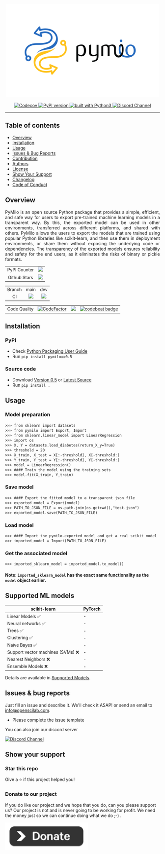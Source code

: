 <div align="center">
    <img src="https://github.com/openscilab/pymilo/raw/main/otherfiles/logo.png" width="500" height="300">
    <br/>
    <br/>
    <a href="https://codecov.io/gh/openscilab/pymilo">
        <img src="https://codecov.io/gh/openscilab/pymilo/branch/main/graph/badge.svg" alt="Codecov"/>
    </a>
    <a href="https://badge.fury.io/py/pymilo">
        <img src="https://badge.fury.io/py/pymilo.svg" alt="PyPI version" height="18">
    </a>
    <a href="https://www.python.org/">
        <img src="https://img.shields.io/badge/built%20with-Python3-green.svg" alt="built with Python3">
    </a>
    <a href="https://discord.gg/mtuMS8AjDS">
        <img src="https://img.shields.io/discord/1064533716615049236.svg" alt="Discord Channel">
    </a>
</div>

----------

## Table of contents

* [Overview](https://github.com/openscilab/pymilo#overview)
* [Installation](https://github.com/openscilab/pymilo#installation)
* [Usage](https://github.com/openscilab/pymilo#usage)
* [Issues & Bug Reports](https://github.com/openscilab/pymilo#issues--bug-reports)
* [Contribution](https://github.com/openscilab/pymilo/blob/main/.github/CONTRIBUTING.md)
* [Authors](https://github.com/openscilab/pymilo/blob/main/AUTHORS.md)
* [License](https://github.com/openscilab/pymilo/blob/main/LICENSE)
* [Show Your Support](https://github.com/openscilab/pymilo#show-your-support)
* [Changelog](https://github.com/openscilab/pymilo/blob/main/CHANGELOG.md)
* [Code of Conduct](https://github.com/openscilab/pymilo/blob/main/.github/CODE_OF_CONDUCT.md)


## Overview
<p align="justify">
PyMilo is an open source Python package that provides a simple, efficient, and safe way for users to export pre-trained machine learning models in a transparent way. By this, the exported model can be used in other environments, transferred across different platforms, and shared with others. PyMilo allows the users to export the models that are trained using popular Python libraries like scikit-learn, and then use them in deployment environments, or share them without exposing the underlying code or dependencies. The transparency of the exported models ensures reliability and safety for the end users, as it eliminates the risks of binary or pickle formats.
</p>
<table>
    <tr>
        <td align="center">PyPI Counter</td>
        <td align="center">
            <a href="http://pepy.tech/project/pymilo">
                <img src="http://pepy.tech/badge/pymilo">
            </a>
        </td>
    </tr>
    <tr>
        <td align="center">Github Stars</td>
        <td align="center">
            <a href="https://github.com/openscilab/pymilo">
                <img src="https://img.shields.io/github/stars/openscilab/pymilo.svg?style=social&label=Stars">
            </a>
        </td>
    </tr>
</table>
<table>
    <tr> 
        <td align="center">Branch</td>
        <td align="center">main</td>
        <td align="center">dev</td>
    </tr>
    <tr>
        <td align="center">CI</td>
        <td align="center">
            <img src="https://github.com/openscilab/pymilo/actions/workflows/test.yml/badge.svg?branch=main">
        </td>
        <td align="center">
            <img src="https://github.com/openscilab/pymilo/actions/workflows/test.yml/badge.svg?branch=dev">
            </td>
    </tr>
</table>

<table>
	<tr> 
		<td align="center">Code Quality</td>
		<td align="center"><a href="https://www.codefactor.io/repository/github/openscilab/pymilo"><img src="https://www.codefactor.io/repository/github/openscilab/pymilo/badge" alt="CodeFactor" /></a></td>
		<td align="center"><a href="https://app.codacy.com/gh/openscilab/pymilo/dashboard?utm_source=gh&utm_medium=referral&utm_content=&utm_campaign=Badge_grade"><img src="https://app.codacy.com/project/badge/Grade/9eeec99ed11f4d9b86af36dc90f5f753"></a></td>
		<td align="center"><a href="https://codebeat.co/projects/github-com-openscilab-pymilo-dev"><img alt="codebeat badge" src="https://codebeat.co/badges/1259254f-39fc-4491-8469-17d8a43b6697" /></a></td>
	</tr>
</table>


## Installation

### PyPI

- Check [Python Packaging User Guide](https://packaging.python.org/installing/)
- Run `pip install pymilo==0.5`
### Source code
- Download [Version 0.5](https://github.com/openscilab/pymilo/archive/v0.5.zip) or [Latest Source](https://github.com/openscilab/pymilo/archive/dev.zip)
- Run `pip install .`

## Usage
### Model preparation 
```pycon
>>> from sklearn import datasets
>>> from pymilo import Export, Import
>>> from sklearn.linear_model import LinearRegression
>>> import os
>>> X, Y = datasets.load_diabetes(return_X_y=True)
>>> threshold = 20
>>> X_train, X_test = X[:-threshold], X[-threshold:]
>>> Y_train, Y_test = Y[:-threshold], Y[-threshold:]
>>> model = LinearRegression()
>>> #### Train the model using the training sets
>>> model.fit(X_train, Y_train)
```
### Save model 
```pycon
>>> #### Export the fitted model to a transparent json file
>>> exported_model = Export(model)
>>> PATH_TO_JSON_FILE = os.path.join(os.getcwd(),"test.json")
>>> exported_model.save(PATH_TO_JSON_FILE)
```
### Load model
```pycon
>>> #### Import the pymilo-exported model and get a real scikit model
>>> imported_model = Import(PATH_TO_JSON_FILE)
```
### Get the associated model
```pycon 
>>> imported_sklearn_model = imported_model.to_model()
```
#### Note: `imported_sklearn_model` has the **exact same** functionality as the `model` object earlier.

## Supported ML models
| scikit-learn | PyTorch | 
| ---------------- | ---------------- | 
| Linear Models &#x2705; | - | 
| Neural networks &#x2705; | -  | 
| Trees &#x2705; | -  | 
| Clustering &#x2705; | -  | 
| Naïve Bayes &#x2705; | -  | 
| Support vector machines (SVMs) &#x274C; | -  | 
| Nearest Neighbors &#x274C; | -  | 
| Ensemble Models &#x274C; | - | 
Details are available in [Supported Models](https://github.com/openscilab/pymilo/blob/main/SUPPORTED_MODELS.md).

## Issues & bug reports

Just fill an issue and describe it. We'll check it ASAP! or send an email to [info@openscilab.com](mailto:info@openscilab.com "info@openscilab.com"). 

- Please complete the issue template
 
You can also join our discord server

<a href="https://discord.gg/mtuMS8AjDS">
  <img src="https://img.shields.io/discord/1064533716615049236.svg?style=for-the-badge" alt="Discord Channel">
</a>


## Show your support


### Star this repo

Give a ⭐️ if this project helped you!

### Donate to our project
If you do like our project and we hope that you do, can you please support us? Our project is not and is never going to be working for profit. We need the money just so we can continue doing what we do ;-) .			

<a href="https://openscilab.com/#donation" target="_blank"><img src="https://github.com/openscilab/pymilo/raw/main/otherfiles/donation.png" height="90px" width="270px" alt="PyMilo Donation"></a>
